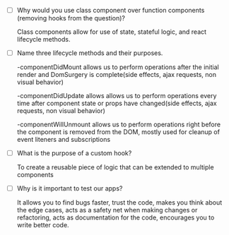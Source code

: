 - [ ] Why would you use class component over function components (removing hooks from the question)?

    Class components allow for use of state, stateful logic, and react lifecycle methods.

- [ ] Name three lifecycle methods and their purposes.

    -componentDidMount allows us to perform operations after the initial render and DomSurgery is complete(side effects, ajax requests, non visual behavior) 
    
    -componentDidUpdate allows allows us to perform operations every time after component state or props have changed(side effects, ajax requests, non visual behavior) 
    
    -componentWillUnmount allows us to perform operations right before the component is removed from the DOM, mostly used for cleanup of event liteners and subscriptions

- [ ] What is the purpose of a custom hook?

    To create a reusable piece of logic that can be extended to multiple components

- [ ] Why is it important to test our apps?

    It allows you to find bugs faster, trust the code, makes you think about the edge cases, acts as a safety net when making changes or refactoring, acts as documentation for the code, encourages you to write better code.